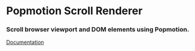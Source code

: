 # Popmotion Scroll Renderer

### Scroll browser viewport and DOM elements using Popmotion.

[Documentation](https://popmotion.io/api/scroll)